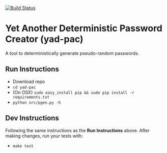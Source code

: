 [![Build Status](https://travis-ci.org/bfrizb/yad-pac.svg?branch=master)](https://travis-ci.org/bfrizb/yad-pac)

Yet Another Deterministic Password Creator (yad-pac)
====================================================

A tool to deterministically generate pseudo-random passwords.

Run Instructions
----------------

* Download repo
* `cd yad-pac`
* (On OSX) `sudo easy_install pip && sudo pip install -r requirements.txt`
* `python src/pgen.py -h`

Dev Instructions
----------------

Following the same instructions as the **Run Instructions** above. After making changes, run your tests with:
* `make test`
